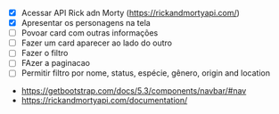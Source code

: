 - [X] Acessar API Rick adn Morty (https://rickandmortyapi.com/)
- [X] Apresentar os personagens na tela
- [ ] Povoar card com outras informações
- [ ] Fazer um card aparecer ao lado do outro
- [ ] Fazer o filtro
- [ ] FAzer a paginacao
- [ ] Permitir filtro por nome, status, espécie, gênero, origin and location
- https://getbootstrap.com/docs/5.3/components/navbar/#nav
- https://rickandmortyapi.com/documentation/
